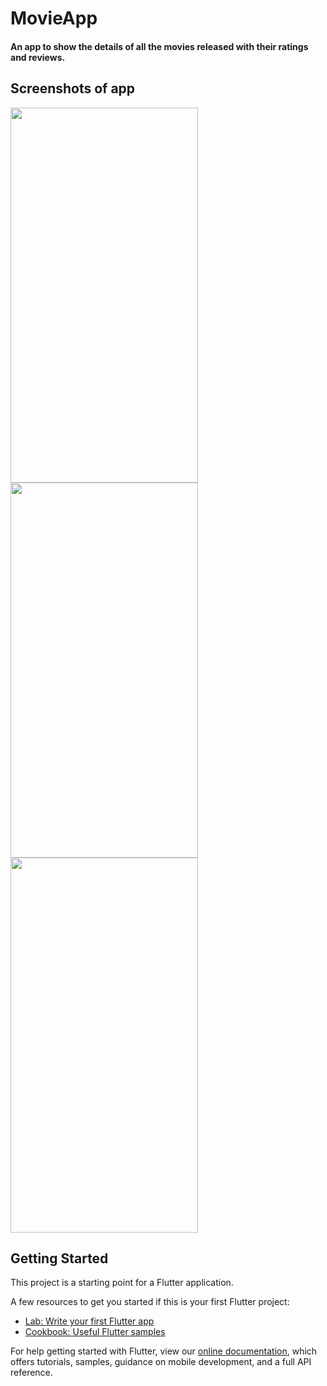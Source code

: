 # MovieApp

#### An app to show the details of all the movies released with their ratings and reviews.

## Screenshots of app

<p>


<img src="https://user-images.githubusercontent.com/64299262/145871194-bb75803f-6992-4195-b5ec-20fa4436c266.png" width="300" height="600">
<img src="https://user-images.githubusercontent.com/64299262/145871366-e731e9f7-a3f7-42ed-a6f9-e69e2ddadebe.png" width="300" height="600">
<img src="https://user-images.githubusercontent.com/64299262/145871452-e599b216-7162-4b68-bf42-30c99ab87ed4.png" width="300" height="600">

</p>

## Getting Started

This project is a starting point for a Flutter application.

A few resources to get you started if this is your first Flutter project:

- [Lab: Write your first Flutter app](https://flutter.dev/docs/get-started/codelab)
- [Cookbook: Useful Flutter samples](https://flutter.dev/docs/cookbook)

For help getting started with Flutter, view our
[online documentation](https://flutter.dev/docs), which offers tutorials,
samples, guidance on mobile development, and a full API reference.
